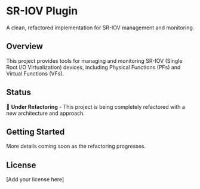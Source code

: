 # SR-IOV Plugin

A clean, refactored implementation for SR-IOV management and monitoring.

## Overview

This project provides tools for managing and monitoring SR-IOV (Single Root I/O Virtualization) devices, including Physical Functions (PFs) and Virtual Functions (VFs).

## Status

🚧 **Under Refactoring** - This project is being completely refactored with a new architecture and approach.

## Getting Started

More details coming soon as the refactoring progresses.

## License

[Add your license here]
